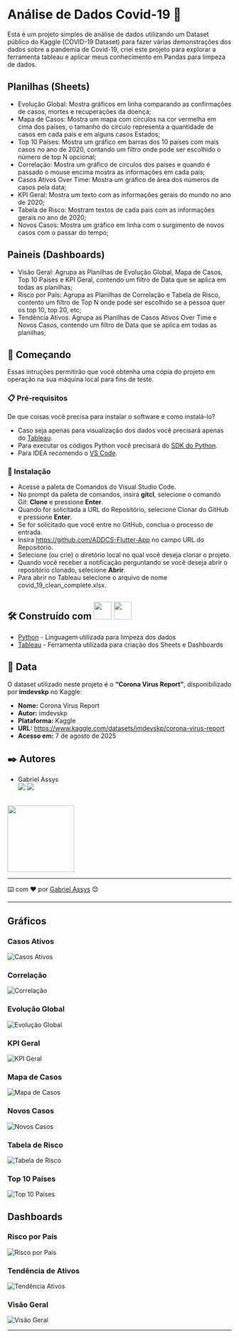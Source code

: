 # Análise de Dados Covid-19 🦠
Esta é um projeto simples de análise de dados utilizando um Dataset público do Kaggle (COVID-19 Dataset) para fazer várias demonstrações dos dados sobre a pandemia de Covid-19, criei este projeto para explorar a ferramenta tableau e aplicar meus conhecimento em Pandas para limpeza de dados.

## Planilhas (Sheets)
* Evolução Global: Mostra gráficos em linha comparando as confirmações de casos, mortes e recuperações da doença;
* Mapa de Casos: Mostra um mapa com círculos na cor vermelha em cima dos países, o tamanho do círculo representa a quantidade de casos em cada país e em alguns casos Estados;
* Top 10 Países: Mostra um gráfico em barras dos 10 países com mais casos no ano de 2020, contando um filtro onde pode ser escolhido o número de top N opcional;
* Correlação: Mostra um gráfico de círculos dos países e quando é passado o mouse encima mostra as informações em cada país;
* Casos Ativos Over Time: Mostra um gráfico de área dos números de casos pela data;
* KPI Geral: Mostra um texto com as informações gerais do mundo no ano de 2020;
* Tabela de Risco: Mostram textos de cada país com as informações gerais no ano de 2020;
* Novos Casos: Mostra um gráfico em linha com o surgimento de novos casos com o passar do tempo;

## Paineis (Dashboards)
* Visão Geral: Agrupa as Planilhas de Evolução Global, Mapa de Casos, Top 10 Países e KPI Geral, contendo um filtro de Data que se aplica em todas as planilhas;
* Risco por País: Agrupa as Planilhas de Correlação e Tabela de Risco, contento um filtro de Top N onde pode ser escolhido se a pessoa quer os top 10, top 20, etc;
* Tendência Ativos: Agrupa as Planilhas de Casos Ativos Over Time e Novos Casos, contendo um filtro de Data que se aplica em todas as planilhas;

## 🚀 Começando

Essas intruções permitirão que você obtenha uma cópia do projeto em operação na sua máquina local para fins de teste.

### 📋 Pré-requisitos

De que coisas você precisa para instalar o software e como instalá-lo?

* Caso seja apenas para visualização dos dados você precisará apenas do [Tableau](https://www.tableau.com/pt-br/products/desktop/download).
* Para executar os códigos Python você precisará do [SDK do Python](https://www.python.org/downloads/).
* Para IDEA recomendo o [VS Code](https://code.visualstudio.com/download).

### 🔧 Instalação

* Acesse a paleta de Comandos do Visual Studio Code.
* No prompt da paleta de comandos, insira <b>gitcl</b>, selecione o comando Git: <b>Clone</b> e pressione <b>Enter</b>.
* Quando for solicitada a URL do Repositório, selecione Clonar do GitHub e pressione <b>Enter</b>.
* Se for solicitado que você entre no GitHub, conclua o processo de entrada.
* Insira https://github.com/ADDCS-Flutter-App no campo URL do Repositório.
* Selecione (ou crie) o diretório local no qual você deseja clonar o projeto.
* Quando você receber a notificação perguntando se você deseja abrir o repositório clonado, selecione <b>Abrir</b>.
* Para abrir no Tableau selecione o arquivo de nome covid_19_clean_complete.xlsx.

## 🛠️ Construído com <img src="https://cdn.jsdelivr.net/gh/devicons/devicon/icons/python/python-original.svg" width="40" height="40"/> <img src="https://logos-world.net/wp-content/uploads/2021/10/Tableau-Symbol.png" width="40" height="40"/>

* [Python](https://www.python.org/) - Linguagem utilizada para limpeza dos dados
* [Tableau](https://www.tableau.com/) - Ferramenta utilizada para criação dos Sheets e Dashboards

## 🎲 Data

O dataset utilizado neste projeto é o **“Corona Virus Report”**, disponibilizado por **imdevskp** no Kaggle:

- **Nome:** Corona Virus Report  
- **Autor:** imdevskp  
- **Plataforma:** Kaggle  
- **URL:** https://www.kaggle.com/datasets/imdevskp/corona-virus-report  
- **Acesso em:** 7 de agosto de 2025

## ✒️ Autores

* Gabriel Assys <br>
[<img src="https://img.shields.io/badge/linkedin-%230077B5.svg?&style=for-the-badge&logo=linkedin&logoColor=white" />](https://www.linkedin.com/in/gabriel-assys/)
[<img src = "https://img.shields.io/badge/instagram-%23E4405F.svg?&style=for-the-badge&logo=instagram&logoColor=white">](https://www.instagram.com/gabriel_brachak/)
<br/>
<img src="https://github.com/GABRIEL-ASSYS/Octocat/blob/main/octocat-1674837986440.png" width="150" height="150"/>

---
⌨️ com ❤️ por [Gabriel Assys](https://github.com/GABRIEL-ASSYS) 😊

---

## Gráficos

### Casos Ativos
![Casos Ativos](https://raw.githubusercontent.com/GABRIEL-ASSYS/Analise-de-dados-covid/master/prints/sheets/casos-ativos.jpg)

### Correlação
![Correlação](https://raw.githubusercontent.com/GABRIEL-ASSYS/Analise-de-dados-covid/master/prints/sheets/correlacao.jpg)

### Evolução Global
![Evolução Global](https://raw.githubusercontent.com/GABRIEL-ASSYS/Analise-de-dados-covid/master/prints/sheets/evolucao-global.jpg)

### KPI Geral
![KPI Geral](https://raw.githubusercontent.com/GABRIEL-ASSYS/Analise-de-dados-covid/master/prints/sheets/kpi-geral.jpg)

### Mapa de Casos
![Mapa de Casos](https://raw.githubusercontent.com/GABRIEL-ASSYS/Analise-de-dados-covid/master/prints/sheets/mapa-casos.jpg)

### Novos Casos
![Novos Casos](https://raw.githubusercontent.com/GABRIEL-ASSYS/Analise-de-dados-covid/master/prints/sheets/novos-casos.jpg)

### Tabela de Risco
![Tabela de Risco](https://raw.githubusercontent.com/GABRIEL-ASSYS/Analise-de-dados-covid/master/prints/sheets/tabela-risco.jpg)

### Top 10 Países
![Top 10 Países](https://raw.githubusercontent.com/GABRIEL-ASSYS/Analise-de-dados-covid/master/prints/sheets/top-10.jpg)

## Dashboards

### Risco por País
![Risco por País](https://raw.githubusercontent.com/GABRIEL-ASSYS/Analise-de-dados-covid/master/prints/dashboards/risco-pais.jpg)

### Tendência de Ativos
![Tendência Ativos](https://raw.githubusercontent.com/GABRIEL-ASSYS/Analise-de-dados-covid/master/prints/dashboards/tendencia-ativos.jpg)

### Visão Geral
![Visão Geral](https://raw.githubusercontent.com/GABRIEL-ASSYS/Analise-de-dados-covid/master/prints/dashboards/visao-geral.jpg)

---
